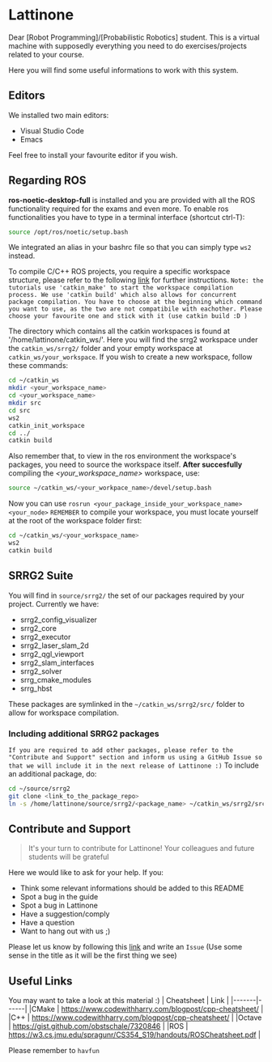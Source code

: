 # Lattinone

Dear [Robot Programming]/[Probabilistic Robotics] student.
This is a virtual machine with supposedly everything you need to do exercises/projects related to your course.

Here you will find some useful informations to work with this system.
## Editors
We installed two main editors:

  - Visual Studio Code
  - Emacs

Feel free to install your favourite editor if you wish.

## Regarding ROS
**ros-noetic-desktop-full** is installed and you are provided with all the ROS functionality required for the exams and even more.
To enable ros functionalities you have to type in a terminal interface (shortcut ctrl-T):
```sh
source /opt/ros/noetic/setup.bash
```
We integrated an alias in your bashrc file so that you can simply type `ws2` instead.

To compile C/C++ ROS projects, you require a specific workspace structure, please refer to the following [link](http://wiki.ros.org/catkin/Tutorials/create_a_workspace) for further instructions.
  `Note: the tutorials use 'catkin_make' to start the workspace compilation process. We use 'catkin build' which also allows for concurrent package compilation. You have to choose at the beginning which command you want to use, as the two are not compatibile with eachother. Please choose your favourite one and stick with it (use catkin build :D )`

     
    
  The directory which contains all the catkin workspaces is found at '/home/lattinone/catkin_ws/'.
  Here you will find the srrg2 workspace under the `catkin_ws/srrg2/` folder and your empty workspace at
  `catkin_ws/your_workspace`.
  If you wish to create a new workspace, follow these commands:

```sh
cd ~/catkin_ws
mkdir <your_workspace_name>
cd <your_workspace_name>
mkdir src
cd src
ws2
catkin_init_workspace
cd ../
catkin build
```
  Also remember that, to view in the ros environment the workspace's packages, you need to source the workspace itself.
  __After succesfully__ compiling the _<your_workspace_name>_ workspace, use:
```sh
source ~/catkin_ws/<your_workpace_name>/devel/setup.bash
```
Now you can use `rosrun <your_package_inside_your_workspace_name> <your_node>`
`REMEMBER` to compile your workspace, you must locate yourself at the root of the workspace folder first:
```sh
cd ~/catkin_ws/<your_workspace_name>
ws2
catkin build
```
       
## SRRG2 Suite 
You will find in `source/srrg2/` the set of our packages required by your project. Currently we have:
- srrg2\_config\_visualizer
- srrg2\_core
- srrg2\_executor
- srrg2\_laser\_slam\_2d
- srrg2\_qgl\_viewport
- srrg2\_slam\_interfaces
- srrg2\_solver
- srrg\_cmake\_modules
- srrg\_hbst

These packages are symlinked in the  `~/catkin_ws/srrg2/src/` folder to allow for workspace compilation.
### Including additional SRRG2 packages
`If you are required to add other packages, please refer to the "Contribute and Support" section and inform us using a GitHub Issue so that we will include it in the next release of Lattinone :)`
To include an additional package, do:
```sh
cd ~/source/srrg2
git clone <link_to_the_package_repo>
ln -s /home/lattinone/source/srrg2/<package_name> ~/catkin_ws/srrg2/src
```
    
## Contribute and Support
> It's your turn to contribute for Lattinone!
> Your colleagues and future students will be grateful

Here we would like to ask for your help.
If you:
- Think some relevant informations should be added to this README
- Spot a bug in the guide
- Spot a bug in Lattinone
- Have a suggestion/comply
- Have a question
- Want to hang out with us ;)

Please let us know by following this [link](https://github.com/EmanueleGiacomini/lattinone_readme/issues) and write an `Issue`
(Use some sense in the title as it will be the first thing we see)

## Useful Links
You may want to take a look at this material :)
| Cheatsheet | Link |
|-------|------|
|CMake | https://www.codewithharry.com/blogpost/cpp-cheatsheet/ |
|C++ | https://www.codewithharry.com/blogpost/cpp-cheatsheet/ |
|Octave | https://gist.github.com/obstschale/7320846 |
|ROS | https://w3.cs.jmu.edu/spragunr/CS354_S19/handouts/ROSCheatsheet.pdf |

Please remember to `havfun`
